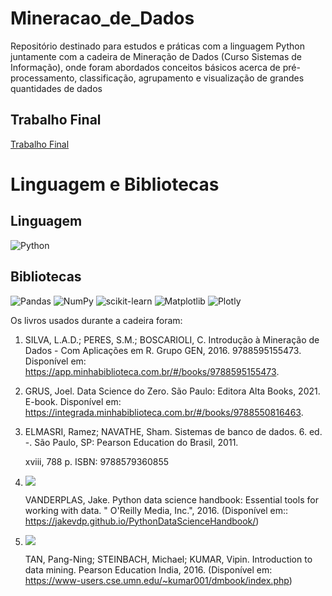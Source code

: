 # Mineracao_de_Dados

Repositório destinado para estudos e práticas com a linguagem Python juntamente com a cadeira de Mineração de Dados (Curso Sistemas de Informação), onde foram abordados conceitos básicos acerca de pré-processamento, classificação, agrupamento e visualização de grandes quantidades de dados

## Trabalho Final
[Trabalho Final](https://github.com/ElyssonAlvs/Mineracao_de_Dados/tree/main/TF)

# Linguagem e Bibliotecas

## Linguagem

![Python](https://img.shields.io/badge/python-3670A0?style=for-the-badge&logo=python&logoColor=ffdd54)

## Bibliotecas

![Pandas](https://img.shields.io/badge/pandas-%23150458.svg?style=for-the-badge&logo=pandas&logoColor=white)
![NumPy](https://img.shields.io/badge/numpy-%23013243.svg?style=for-the-badge&logo=numpy&logoColor=white)
![scikit-learn](https://img.shields.io/badge/scikit--learn-%23F7931E.svg?style=for-the-badge&logo=scikit-learn&logoColor=white)
![Matplotlib](https://img.shields.io/badge/Matplotlib-%23ffffff.svg?style=for-the-badge&logo=Matplotlib&logoColor=black)
![Plotly](https://img.shields.io/badge/Plotly-%233F4F75.svg?style=for-the-badge&logo=plotly&logoColor=white)

Os livros usados durante a cadeira foram:

1. SILVA, L.A.D.; PERES, S.M.; BOSCARIOLI, C. Introdução à Mineração de Dados - Com Aplicações em R. Grupo GEN, 2016. 9788595155473. 
    Disponível em: https://app.minhabiblioteca.com.br/#/books/9788595155473.
2. GRUS, Joel. Data Science do Zero. São Paulo: Editora Alta Books, 2021. E-book. 
    Disponível em: https://integrada.minhabiblioteca.com.br/#/books/9788550816463. 
3. ELMASRI, Ramez; NAVATHE, Sham. Sistemas de banco de dados. 6. ed. -. São Paulo, SP: Pearson Education do Brasil, 2011.
    
    xviii, 788 p. ISBN: 9788579360855
4. ![](https://jakevdp.github.io/PythonDataScienceHandbook/figures/PDSH-cover.png) 
    
    VANDERPLAS, Jake. Python data science handbook: Essential tools for working with data. " O'Reilly Media, Inc.", 2016. 
    (Disponível em:: https://jakevdp.github.io/PythonDataScienceHandbook/)
5. ![](https://www-users.cse.umn.edu/~kumar001/dmbook/dmbook_2ed_small.jpg) 
    
    TAN, Pang-Ning; STEINBACH, Michael; KUMAR, Vipin. Introduction to data mining. Pearson Education India, 2016. 
    (Disponível em: https://www-users.cse.umn.edu/~kumar001/dmbook/index.php)